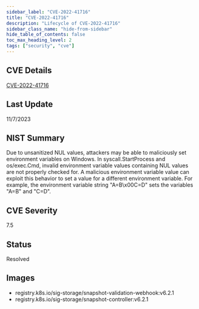 ```yaml
---
sidebar_label: "CVE-2022-41716"
title: "CVE-2022-41716"
description: "Lifecycle of CVE-2022-41716"
sidebar_class_name: "hide-from-sidebar"
hide_table_of_contents: false
toc_max_heading_level: 2
tags: ["security", "cve"]
---
```


## CVE Details

[CVE-2022-41716](https://nvd.nist.gov/vuln/detail/CVE-2022-41716)

## Last Update

11/7/2023

## NIST Summary

Due to unsanitized NUL values, attackers may be able to maliciously set environment variables on Windows. In
syscall.StartProcess and os/exec.Cmd, invalid environment variable values containing NUL values are not properly checked
for. A malicious environment variable value can exploit this behavior to set a value for a different environment
variable. For example, the environment variable string "A=B\\x00C=D" sets the variables "A=B" and "C=D".

## CVE Severity

7.5

## Status

Resolved

## Images

- registry.k8s.io/sig-storage/snapshot-validation-webhook:v6.2.1
- registry.k8s.io/sig-storage/snapshot-controller:v6.2.1

